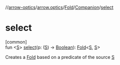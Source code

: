 //[arrow-optics](../../../../index.md)/[arrow.optics](../../index.md)/[Fold](../index.md)/[Companion](index.md)/[select](select.md)

# select

[common]\
fun &lt;[S](select.md)&gt; [select](select.md)(p: ([S](select.md)) -&gt; [Boolean](https://kotlinlang.org/api/latest/jvm/stdlib/kotlin/-boolean/index.html)): [Fold](../index.md)&lt;[S](select.md), [S](select.md)&gt;

Creates a [Fold](../index.md) based on a predicate of the source [S](select.md)
